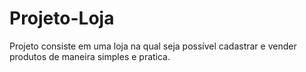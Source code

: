# Projeto-Loja
Projeto consiste em uma loja na qual seja possível cadastrar e vender produtos de maneira simples e pratica.
